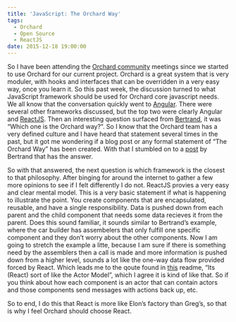 ```yaml
---
title: 'JavaScript: The Orchard Way'
tags:
  - Orchard
  - Open Source
  - ReactJS
date: 2015-12-18 19:00:00
---
```


So I have been attending the [Orchard community](http://www.orchardproject.net/discussions) meetings since we started to
use Orchard for our current project. Orchard is a great system that is very
moduler, with hooks and interfaces that can be overridden in a very easy way, once
you learn it. So this past week, the discussion turned to what JavaScript framework
should be used for Orchard core javascript needs. We all know that the conversation
quickly went to [Angular](https://angularjs.org/).  There were several other frameworks discussed, but the
top two were clearly Angular and [ReactJS](http://facebook.github.io/react/). Then an interesting question surfaced
from [Bertrand](http://weblogs.asp.net/bleroy), it was “Which one is the Orchard way?”. So I know that the Orchard
team has a very defined culture and I have heard that statement several times in the
past, but it got me wondering if a blog post or any formal statement of “The Orchard Way”
has been created. With that I stumbled on to a [post](https://weblogs.asp.net/bleroy/the-orchard-way) by Bertrand that has the answer.

So with that answered, the next question is which framework is the closest to that
philosophy. After binging for around the internet to gather a few more opinions
to see if I felt differently I do not. ReactJS provies a very easy and clear
mental model. This is a very basic statement if what is happening to illustrate the point.
You create components that are encapsulated, reusable, and have a single responsibility.
Data is pushed down from each parent and the child component that needs some data recieves it
from the parent. Does this sound familiar, it sounds similar to Bertrand’s example,
where the car builder has assembelers that only fulfill one specific component and
they don’t worry about the other components. Now I am going to stretch the example
a litte, because I am sure if there is something need by the assemblers then a
call is made and more information is pushed down from a higher level, sounds a
lot like the one-way data flow provided forced by React. Which leads me to the qoute
found in [this](https://github.com/kmcclosk/reactjs-rxjs-example) readme, “Its (React) sort of like the Actor Model”, which I agree it
is kind of like that. So if you think about how each component is an actor that can
contain actors and those components send messages with actions back up, etc.

So to end, I do this that React is more like Elon’s factory than Greg’s, so that
is why I feel Orchard should choose React.